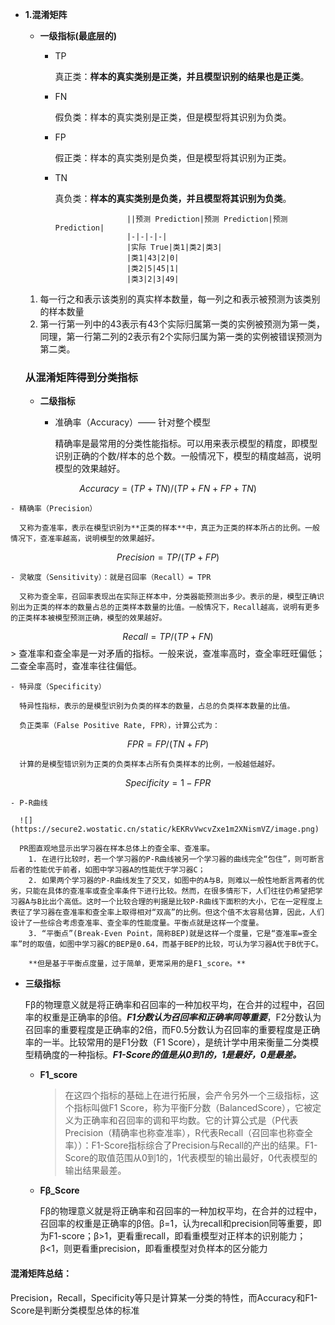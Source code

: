 - **1.混淆矩阵**

  - **一级指标(最底层的)**

    - TP

      真正类：**样本的真实类别是正类，并且模型识别的结果也是正类**。

    - FN

      假负类：样本的真实类别是正类，但是模型将其识别为负类。

    - FP

      假正类：样本的真实类别是负类，但是模型将其识别为正类。

    - TN

      真负类：**样本的真实类别是负类，并且模型将其识别为负类**。

                          ||预测 Prediction|预测 Prediction|预测 Prediction|
                          |-|-|-|-|
                          |实际 True|类1|类2|类3|
                          |类1|43|2|0|
                          |类2|5|45|1|
                          |类3|2|3|49|


  1. 每一行之和表示该类别的真实样本数量，每一列之和表示被预测为该类别的样本数量
  2. 第一行第一列中的43表示有43个实际归属第一类的实例被预测为第一类，同理，第一行第二列的2表示有2个实际归属为第一类的实例被错误预测为第二类。

  ### 从混淆矩阵得到分类指标

  - **二级指标**

    - 准确率（Accuracy）—— 针对整个模型

      精确率是最常用的分类性能指标。可以用来表示模型的精度，即模型识别正确的个数/样本的总个数。一般情况下，模型的精度越高，说明模型的效果越好。

$$
Accuracy = (TP+TN)/(TP+FN+FP+TN)
$$

    - 精确率（Precision）

      又称为查准率，表示在模型识别为**正类的样本**中，真正为正类的样本所占的比例。一般情况下，查准率越高，说明模型的效果越好。

$$
Precision = TP/(TP+FP)
$$

    - 灵敏度（Sensitivity）：就是召回率（Recall）= TPR

      又称为查全率，召回率表现出在实际正样本中，分类器能预测出多少。表示的是，模型正确识别出为正类的样本的数量占总的正类样本数量的比值。一般情况下，Recall越高，说明有更多的正类样本被模型预测正确，模型的效果越好。

$$
Recall = TP/(TP+FN)
$$
      > 查准率和查全率是一对矛盾的指标。一般来说，查准率高时，查全率旺旺偏低；二查全率高时，查准率往往偏低。

    - 特异度（Specificity）

      特异性指标，表示的是模型识别为负类的样本的数量，占总的负类样本数量的比值。

      负正类率（False Positive Rate, FPR），计算公式为：

$$
FPR=FP/(TN+FP)
$$

      计算的是模型错识别为正类的负类样本占所有负类样本的比例，一般越低越好。

$$
Specificity = 1 - FPR
$$

    - P-R曲线

      ![](https://secure2.wostatic.cn/static/kEKRvVwcvZxe1m2XNismVZ/image.png)

      PR图直观地显示出学习器在样本总体上的查全率、查准率。
        1. 在进行比较时，若一个学习器的P-R曲线被另一个学习器的曲线完全“包住”，则可断言后者的性能优于前者，如图中学习器A的性能优于学习器C；
        2. 如果两个学习器的P-R曲线发生了交叉，如图中的A与B，则难以一般性地断言两者的优劣，只能在具体的查准率或查全率条件下进行比较。然而，在很多情形下，人们往往仍希望把学习器A与B比出个高低。这时一个比较合理的判据是比较P-R曲线下面积的大小，它在一定程度上表征了学习器在查准率和查全率上取得相对“双高”的比例。但这个值不太容易估算，因此，人们设计了一些综合考虑查准率、查全率的性能度量。平衡点就是这样一个度量。
        3. “平衡点”(Break-Even Point，简称BEP)就是这样一个度量，它是“查准率=查全率”时的取值，如图中学习器C的BEP是0.64，而基于BEP的比较，可认为学习器A优于B优于C。

        **但是基于平衡点度量，过于简单，更常采用的是F1_score。**

  - **三级指标**

    Fβ的物理意义就是将正确率和召回率的一种加权平均，在合并的过程中，召回率的权重是正确率的β倍。***F1分数认为召回率和正确率同等重要***，F2分数认为召回率的重要程度是正确率的2倍，而F0.5分数认为召回率的重要程度是正确率的一半。比较常用的是F1分数（F1 Score），是统计学中用来衡量二分类模型精确度的一种指标。***F1-Score的值是从0到1的，1是最好，0是最差。***

    - **F1_score** 

      > 在这四个指标的基础上在进行拓展，会产令另外一个三级指标，这个指标叫做F1 Score，称为平衡F分数（BalancedScore），它被定义为正确率和召回率的调和平均数。它的计算公式是（P代表Precision（精确率也称查准率），R代表Recall（召回率也称查全率））：F1-Score指标综合了Precision与Recall的产出的结果。F1-Score的取值范围从0到1的，1代表模型的输出最好，0代表模型的输出结果最差。

    - **Fβ_Score**

      Fβ的物理意义就是将正确率和召回率的一种加权平均，在合并的过程中，召回率的权重是正确率的β倍。β=1，认为recall和precision同等重要，即为F1-score；β>1，更看重recall，即看重模型对正样本的识别能力；β<1，则更看重precision，即看重模型对负样本的区分能力

  #### 混淆矩阵总结：

  Precision，Recall，Specificity等只是计算某一分类的特性，而Accuracy和F1-Score是判断分类模型总体的标准

